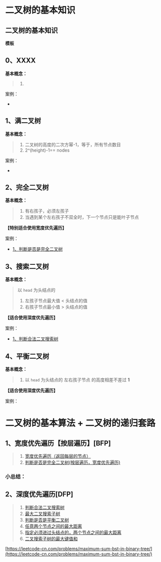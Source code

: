 # 二叉树的基本知识

## 二叉树的基本知识

<b>模板</b>
## 0、XXXX

**基本概念：**

> 1. 

案例：
- []()


## 1、满二叉树

**基本概念：**

> 1. 二叉树的高度的二次方幂-1，等于，所有节点数目
> 1. 2^(height)-1== nodes

案例：
- []()


## 2、完全二叉树

**基本概念：**

> 1. 有右孩子，必须左孩子
> 2. 当遇到某个左右孩子不双全时，下一个节点只是能叶子节点

**【特别适合使用宽度优先遍历】**

案例：
- [1、判断是否是完全二叉树](Tree_BFP_IsCBT_Demo01.java)


## 3、搜索二叉树

**基本概念：**

> 以 `head` 为头结点的
> 1. 左孩子节点最大值 < 头结点的值
> 2. 右孩子节点最小值 > 头结点的值

**【适合使用深度优先遍历】**

案例：
- [1、判断合法二叉搜索树](Tree_DFP_IsValidBST.java)


## 4、平衡二叉树
**基本概念：**

> 1. 以 `head` 为头结点的 左右孩子节点 的高度相差不差过 **1**

**【适合使用深度优先遍历】**

案例：


# 二叉树的基本算法 + 二叉树的递归套路


## 1、宽度优先遍历【按层遍历】[BFP]

> 1. [宽度优先遍历（返回每层的节点）](Tree_BF_Application_Demo01.java)
> 1. [判断是否是完全二叉树(按层遍历，宽度优先遍历)](Tree_BFP_IsCBT_Demo01.java)

### **小总结：**


## 2、深度优先遍历[DFP]

> 1. [判断合法二叉搜索树](Tree_DFP_IsValidBST.java)
> 1. [最大二叉搜索子树](Tree_DFP_IsValidBST.java)
> 1. [判断是否是平衡二叉树](Tree_DFP_ISBalance.java)
> 1. [任意两个节点之间的最大距离](Tree_DFP_MaxDistance.java)
> 1. [指定必须进过头结点的，两个节点之间的最大距离](Tree_DFP_MaxDistance2.java)
> 1. [二叉搜索子树的最大键值和](Tree_DFP_MaxSumBST.java)

[https://leetcode-cn.com/problems/maximum-sum-bst-in-binary-tree/](https://leetcode-cn.com/problems/maximum-sum-bst-in-binary-tree/)
